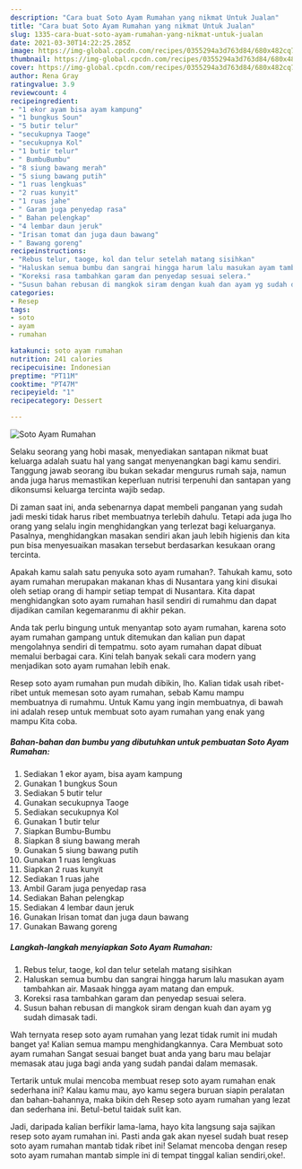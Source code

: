 ```yaml
---
description: "Cara buat Soto Ayam Rumahan yang nikmat Untuk Jualan"
title: "Cara buat Soto Ayam Rumahan yang nikmat Untuk Jualan"
slug: 1335-cara-buat-soto-ayam-rumahan-yang-nikmat-untuk-jualan
date: 2021-03-30T14:22:25.285Z
image: https://img-global.cpcdn.com/recipes/0355294a3d763d84/680x482cq70/soto-ayam-rumahan-foto-resep-utama.jpg
thumbnail: https://img-global.cpcdn.com/recipes/0355294a3d763d84/680x482cq70/soto-ayam-rumahan-foto-resep-utama.jpg
cover: https://img-global.cpcdn.com/recipes/0355294a3d763d84/680x482cq70/soto-ayam-rumahan-foto-resep-utama.jpg
author: Rena Gray
ratingvalue: 3.9
reviewcount: 4
recipeingredient:
- "1 ekor ayam bisa ayam kampung"
- "1 bungkus Soun"
- "5 butir telur"
- "secukupnya Taoge"
- "secukupnya Kol"
- "1 butir telur"
- " BumbuBumbu"
- "8 siung bawang merah"
- "5 siung bawang putih"
- "1 ruas lengkuas"
- "2 ruas kunyit"
- "1 ruas jahe"
- " Garam juga penyedap rasa"
- " Bahan pelengkap"
- "4 lembar daun jeruk"
- "Irisan tomat dan juga daun bawang"
- " Bawang goreng"
recipeinstructions:
- "Rebus telur, taoge, kol dan telur setelah matang sisihkan"
- "Haluskan semua bumbu dan sangrai hingga harum lalu masukan ayam tambahkan air. Masaak hingga ayam matang dan empuk."
- "Koreksi rasa tambahkan garam dan penyedap sesuai selera."
- "Susun bahan rebusan di mangkok siram dengan kuah dan ayam yg sudah dimasak tadi."
categories:
- Resep
tags:
- soto
- ayam
- rumahan

katakunci: soto ayam rumahan 
nutrition: 241 calories
recipecuisine: Indonesian
preptime: "PT11M"
cooktime: "PT47M"
recipeyield: "1"
recipecategory: Dessert

---
```



![Soto Ayam Rumahan](https://img-global.cpcdn.com/recipes/0355294a3d763d84/680x482cq70/soto-ayam-rumahan-foto-resep-utama.jpg)

Selaku seorang yang hobi masak, menyediakan santapan nikmat buat keluarga adalah suatu hal yang sangat menyenangkan bagi kamu sendiri. Tanggung jawab seorang ibu bukan sekadar mengurus rumah saja, namun anda juga harus memastikan keperluan nutrisi terpenuhi dan santapan yang dikonsumsi keluarga tercinta wajib sedap.

Di zaman  saat ini, anda sebenarnya dapat membeli panganan yang sudah jadi meski tidak harus ribet membuatnya terlebih dahulu. Tetapi ada juga lho orang yang selalu ingin menghidangkan yang terlezat bagi keluarganya. Pasalnya, menghidangkan masakan sendiri akan jauh lebih higienis dan kita pun bisa menyesuaikan masakan tersebut berdasarkan kesukaan orang tercinta. 



Apakah kamu salah satu penyuka soto ayam rumahan?. Tahukah kamu, soto ayam rumahan merupakan makanan khas di Nusantara yang kini disukai oleh setiap orang di hampir setiap tempat di Nusantara. Kita dapat menghidangkan soto ayam rumahan hasil sendiri di rumahmu dan dapat dijadikan camilan kegemaranmu di akhir pekan.

Anda tak perlu bingung untuk menyantap soto ayam rumahan, karena soto ayam rumahan gampang untuk ditemukan dan kalian pun dapat mengolahnya sendiri di tempatmu. soto ayam rumahan dapat dibuat memalui berbagai cara. Kini telah banyak sekali cara modern yang menjadikan soto ayam rumahan lebih enak.

Resep soto ayam rumahan pun mudah dibikin, lho. Kalian tidak usah ribet-ribet untuk memesan soto ayam rumahan, sebab Kamu mampu membuatnya di rumahmu. Untuk Kamu yang ingin membuatnya, di bawah ini adalah resep untuk membuat soto ayam rumahan yang enak yang mampu Kita coba.

<!--inarticleads1-->

##### Bahan-bahan dan bumbu yang dibutuhkan untuk pembuatan Soto Ayam Rumahan:

1. Sediakan 1 ekor ayam, bisa ayam kampung
1. Gunakan 1 bungkus Soun
1. Sediakan 5 butir telur
1. Gunakan secukupnya Taoge
1. Sediakan secukupnya Kol
1. Gunakan 1 butir telur
1. Siapkan  Bumbu-Bumbu
1. Siapkan 8 siung bawang merah
1. Gunakan 5 siung bawang putih
1. Gunakan 1 ruas lengkuas
1. Siapkan 2 ruas kunyit
1. Sediakan 1 ruas jahe
1. Ambil  Garam juga penyedap rasa
1. Sediakan  Bahan pelengkap
1. Sediakan 4 lembar daun jeruk
1. Gunakan Irisan tomat dan juga daun bawang
1. Gunakan  Bawang goreng




<!--inarticleads2-->

##### Langkah-langkah menyiapkan Soto Ayam Rumahan:

1. Rebus telur, taoge, kol dan telur setelah matang sisihkan
1. Haluskan semua bumbu dan sangrai hingga harum lalu masukan ayam tambahkan air. Masaak hingga ayam matang dan empuk.
1. Koreksi rasa tambahkan garam dan penyedap sesuai selera.
1. Susun bahan rebusan di mangkok siram dengan kuah dan ayam yg sudah dimasak tadi.




Wah ternyata resep soto ayam rumahan yang lezat tidak rumit ini mudah banget ya! Kalian semua mampu menghidangkannya. Cara Membuat soto ayam rumahan Sangat sesuai banget buat anda yang baru mau belajar memasak atau juga bagi anda yang sudah pandai dalam memasak.

Tertarik untuk mulai mencoba membuat resep soto ayam rumahan enak sederhana ini? Kalau kamu mau, ayo kamu segera buruan siapin peralatan dan bahan-bahannya, maka bikin deh Resep soto ayam rumahan yang lezat dan sederhana ini. Betul-betul taidak sulit kan. 

Jadi, daripada kalian berfikir lama-lama, hayo kita langsung saja sajikan resep soto ayam rumahan ini. Pasti anda gak akan nyesel sudah buat resep soto ayam rumahan mantab tidak ribet ini! Selamat mencoba dengan resep soto ayam rumahan mantab simple ini di tempat tinggal kalian sendiri,oke!.

